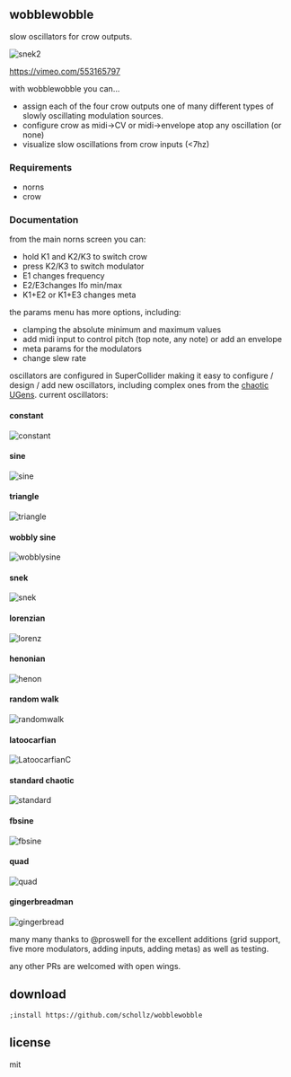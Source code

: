 ## wobblewobble

slow oscillators for crow outputs.

![snek2](https://user-images.githubusercontent.com/6550035/118997986-ee794280-b93d-11eb-85a4-33cbdbe4b0b6.gif)

https://vimeo.com/553165797

with wobblewobble you can...

- assign each of the four crow outputs one of many different types of slowly oscillating modulation sources. 
- configure crow as midi->CV or midi->envelope atop any oscillation (or none)
- visualize slow oscillations from crow inputs (<7hz)


### Requirements

- norns
- crow

### Documentation

from the main norns screen you can:

- hold K1 and K2/K3 to switch crow
- press K2/K3 to switch modulator
- E1 changes frequency
- E2/E3changes lfo min/max
- K1+E2 or K1+E3 changes meta

the params menu has more options, including:

- clamping the absolute minimum and maximum values
- add midi input to control pitch (top note, any note) or add an envelope
- meta params for the modulators
- change slew rate

oscillators are configured in SuperCollider making it easy to configure / design / add new oscillators, including complex ones from the [chaotic UGens](https://doc.sccode.org/Browse.html#UGens%3EGenerators%3EChaotic). current oscillators:

#### constant

![constant](https://user-images.githubusercontent.com/6550035/118861929-eb287d00-b891-11eb-9efd-2a09f0142d5f.PNG)

#### sine

![sine](https://user-images.githubusercontent.com/6550035/118861927-ea8fe680-b891-11eb-9fe1-7ce6c2f93c81.PNG)

#### triangle

![triangle](https://user-images.githubusercontent.com/6550035/118861926-ea8fe680-b891-11eb-85b1-8a9cc5df7c94.PNG)

#### wobbly sine

![wobblysine](https://user-images.githubusercontent.com/6550035/118861924-e9f75000-b891-11eb-9b49-b1df6d0cc18e.PNG)

#### snek

![snek](https://user-images.githubusercontent.com/6550035/118861922-e95eb980-b891-11eb-9d31-bc03bc69210f.PNG)

#### lorenzian

![lorenz](https://user-images.githubusercontent.com/6550035/118861920-e95eb980-b891-11eb-9705-3b80d592c4fe.PNG)

#### henonian

![henon](https://user-images.githubusercontent.com/6550035/118861918-e8c62300-b891-11eb-97ed-3affa265dd18.PNG)

#### random walk

![randomwalk](https://user-images.githubusercontent.com/6550035/118861917-e82d8c80-b891-11eb-940b-4877262f5110.PNG)

#### latoocarfian

![LatoocarfianC](https://user-images.githubusercontent.com/6550035/118861930-eb287d00-b891-11eb-9225-3f78d48dd050.PNG)

#### standard chaotic

![standard](https://user-images.githubusercontent.com/6550035/118861935-ec59aa00-b891-11eb-838e-cbaed31b23e8.PNG)

#### fbsine

![fbsine](https://user-images.githubusercontent.com/6550035/118861938-ecf24080-b891-11eb-9475-281177b24c5d.PNG)


#### quad

![quad](https://user-images.githubusercontent.com/6550035/118861937-ec59aa00-b891-11eb-965f-2856069def06.PNG)

#### gingerbreadman

![gingerbread](https://user-images.githubusercontent.com/6550035/118861933-ebc11380-b891-11eb-96b3-118671315bd9.PNG)

many many thanks to @proswell for the excellent additions (grid support, five more modulators, adding inputs, adding metas) as well as testing. 

any other PRs are welcomed with open wings.


## download

```
;install https://github.com/schollz/wobblewobble
```

## license 

mit 



